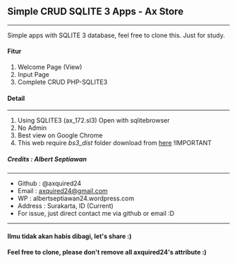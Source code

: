 ## Simple CRUD SQLITE 3 Apps - Ax Store
-------------
Simple apps with SQLITE 3 database, feel free to clone this. Just for study.

#### Fitur
1. Welcome Page (View)
2. Input Page
3. Complete CRUD PHP-SQLITE3

#### Detail
------
1. Using SQLITE3 (ax_172.sl3) Open with sqlitebrowser
2. No Admin
3. Best view on Google Chrome
4. This web require *bs3_dist* folder download from [here](https://github.com/axquired24/bs3_dist/) !IMPORTANT

##### Credits : Albert Septiawan
---------
* Github 	: @axquired24
* Email 	: axquired24@gmail.com
* WP 		: albertseptiawan24.wordpress.com
* Address 	: Surakarta, ID (Current)
* For issue, just direct contact me via github or email :D
-------- 
#### Ilmu tidak akan habis dibagi, let's share :)
#### Feel free to clone, please don't remove all axquired24's attribute :)